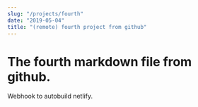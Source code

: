```yaml
---
slug: "/projects/fourth"
date: "2019-05-04"
title: "(remote) fourth project from github"
---
```


# The fourth markdown file from github.

Webhook to autobuild netlify.